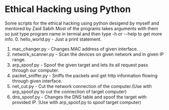 # Ethical Hacking using Python
Some scripts for the ethical hacking using python desigend by myself and mentored by Zaid Sabih
Most of the programs takes arguments with them so just type program name in termial and then type -h or --help to get more info.
0. hello_world.py - Just a print statement.
1. mac_changer.py - Changes MAC address of given interface.
2. network_scanner.py - Scan the devices on given network and in given IP range.
3. arp_spoof.py - Spoof the given target and lets its all request pass through our computer.
4. packet_sniffer.py - Sniffs the packets and get http information flowing through given interface.
5. net_cut.py - Cut the network connection of the computer.(Use with arp_spoof.py to cut the connection of target computer)
6. dns_spoof.py - Changes the DNS table and spoof the target with provided IP. (Use with arp_spoof.py to spoof target computer)
